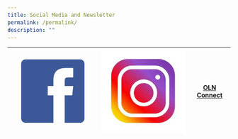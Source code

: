 ```yaml
---
title: Social Media and Newsletter
permalink: /permalink/
description: ""
---
```

|<a href="https://www.facebook.com/chijoln.official/"><img align="middle" style="width: 75%;" src="/images/fb.jpg"></a> | <a href="https://www.instagram.com/chijoln.official/"><img align="middle" src="/images/insta.jpg"></a>|[OLN Connect](/information-for-parents/communications/oln-connect/) |
| -------- | -------- | -------- |